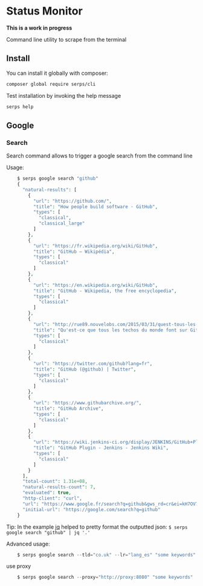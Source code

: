 Status Monitor
==============

**This is a work in progress**

Command line utility to scrape from the terminal

Install
-------

You can install it globally with composer:

```sh
composer global require serps/cli
```

Test installation by invoking the help message

```sh
serps help
```

Google
------

### Search

Search command allows to trigger a google search from the command line

Usage:

```php
    $ serps google search "github"
    {
      "natural-results": [
        {
          "url": "https://github.com/",
          "title": "How people build software · GitHub",
          "types": [
            "classical",
            "classical_large"
          ]
        },
        {
          "url": "https://fr.wikipedia.org/wiki/GitHub",
          "title": "GitHub — Wikipédia",
          "types": [
            "classical"
          ]
        },
        {
          "url": "https://en.wikipedia.org/wiki/GitHub",
          "title": "GitHub - Wikipedia, the free encyclopedia",
          "types": [
            "classical"
          ]
        },
        {
          "url": "http://rue89.nouvelobs.com/2015/03/31/quest-tous-les-techos-monde-font-github-258439",
          "title": "Qu'est-ce que tous les techos du monde font sur GitHub ? - Rue89 - L ...",
          "types": [
            "classical"
          ]
        },
        {
          "url": "https://twitter.com/github?lang=fr",
          "title": "GitHub (@github) | Twitter",
          "types": [
            "classical"
          ]
        },
        {
          "url": "https://www.githubarchive.org/",
          "title": "GitHub Archive",
          "types": [
            "classical"
          ]
        },
        {
          "url": "https://wiki.jenkins-ci.org/display/JENKINS/GitHub+Plugin",
          "title": "GitHub Plugin - Jenkins - Jenkins Wiki",
          "types": [
            "classical"
          ]
        }
      ],
      "total-count": 1.31e+08,
      "natural-results-count": 7,
      "evaluated": true,
      "http-client": "curl",
      "url": "https://www.google.fr/search?q=github&gws_rd=cr&ei=kH7OV7LaForeU_yGhtgC",
      "initial-url": "https://google.com/search?q=github"
    }
```

Tip: In the example [jq](https://stedolan.github.io/jq/) helped to pretty format the outputted json:
``$ serps google search "github" | jq '.'``



Advanced usage:

```php
    $ serps google search --tld="co.uk" --lr="lang_es" "some keywords" phantomjs
```


use proxy


```php
    $ serps google search --proxy="http://proxy:8080" "some keywords"
```

